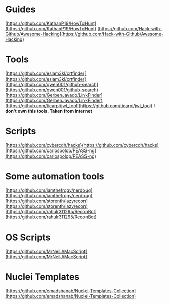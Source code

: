 # Guides
[https://github.com/KathanP19/HowToHunt](https://github.com/KathanP19/HowToHunt)
[https://github.com/Hack-with-Github/Awesome-Hacking](https://github.com/Hack-with-Github/Awesome-Hacking)

# Tools
[https://github.com/eslam3kl/crtfinder](https://github.com/eslam3kl/crtfinder)
[https://github.com/gwen001/github-search](https://github.com/gwen001/github-search)
[https://github.com/GerbenJavado/LinkFinder](https://github.com/GerbenJavado/LinkFinder)
[https://github.com/ticarpi/jwt_tool](https://github.com/ticarpi/jwt_tool)
**I don't own this tools. Taken from internet**

# Scripts
[https://github.com/cybercdh/hacks}(https://github.com/cybercdh/hacks)
[https://github.com/carlospolop/PEASS-ng](https://github.com/carlospolop/PEASS-ng)

# Some automation tools
[https://github.com/iamthefrogy/nerdbug](https://github.com/iamthefrogy/nerdbug)
[https://github.com/storenth/lazyrecon](https://github.com/storenth/lazyrecon)
[https://github.com/rahulr311295/ReconBot](https://github.com/rahulr311295/ReconBot)

# OS Scripts
[https://github.com/MrNeilJ/MacScript](https://github.com/MrNeilJ/MacScript)

# Nuclei Templates
[https://github.com/emadshanab/Nuclei-Templates-Collection](https://github.com/emadshanab/Nuclei-Templates-Collection)
